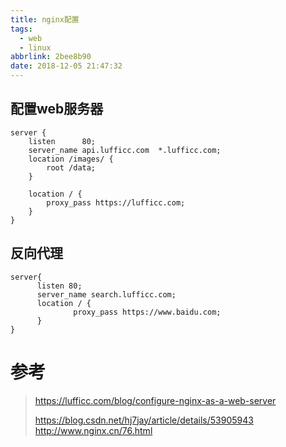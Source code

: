 ```yaml
---
title: nginx配置
tags:
  - web
  - linux
abbrlink: 2bee8b90
date: 2018-12-05 21:47:32
---
```


## 配置web服务器

```
server {
    listen      80;
    server_name api.lufficc.com  *.lufficc.com;
    location /images/ {
        root /data;
    }

    location / {
        proxy_pass https://lufficc.com;
    }
}
```

## 反向代理

```
server{
      listen 80;
      server_name search.lufficc.com;
      location / {
              proxy_pass https://www.baidu.com;
      }
}
```

# 参考

> https://lufficc.com/blog/configure-nginx-as-a-web-server
>
> https://blog.csdn.net/hj7jay/article/details/53905943 http://www.nginx.cn/76.html